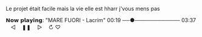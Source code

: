 Le projet était facile mais la vie elle est hharr j'vous mens pas

𝗡𝗼𝘄 𝗽𝗹𝗮𝘆𝗶𝗻𝗴:
"MARE FUORI - Lacrim"
00:19 ──●──────────── 03:37
ㅤ◁ㅤ ❚❚ ㅤ▷ ㅤ↻ ♡
